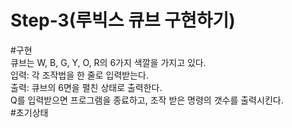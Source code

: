 # Step-3(루빅스 큐브 구현하기)

#구현  
큐브는 W, B, G, Y, O, R의 6가지 색깔을 가지고 있다.  
입력: 각 조작법을 한 줄로 입력받는다.  
출력: 큐브의 6면을 펼친 상태로 출력한다.  
Q를 입력받으면 프로그램을 종료하고, 조작 받은 명령의 갯수를 출력시킨다.  
#초기상태
